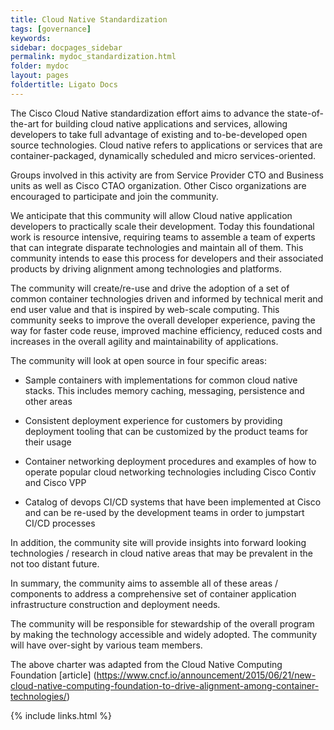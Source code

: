 ```yaml
---
title: Cloud Native Standardization
tags: [governance]
keywords:
sidebar: docpages_sidebar
permalink: mydoc_standardization.html
folder: mydoc
layout: pages
foldertitle: Ligato Docs
---
```

The Cisco Cloud Native standardization effort aims to advance the state-of-the-art for 
building cloud native applications and services, allowing developers to take full advantage of existing and to-be-developed open source technologies. Cloud native refers to applications or services that are container-packaged, dynamically scheduled and micro services-oriented.

Groups involved in this activity are from Service Provider CTO and Business units as well as Cisco CTAO organization. Other Cisco organizations are encouraged to participate and join the community. 

We anticipate that this community will allow Cloud native application developers to practically scale their development. Today this foundational work is resource intensive, requiring teams to assemble a team of experts that can integrate disparate technologies and maintain all of them. This community intends to ease this process for developers and their associated products by driving alignment among technologies and platforms.

The community will create/re-use and drive the adoption of a set of common container technologies driven and informed by technical merit and end user value and that is inspired by web-scale computing. This community seeks to improve the overall developer experience, paving the way for faster code reuse, improved machine efficiency, reduced costs and increases in the overall agility and maintainability of applications.

The community will look at open source in four specific areas:

* Sample containers with implementations for common cloud native stacks.  This includes memory caching, messaging, persistence and other areas 

* Consistent deployment experience for customers by providing deployment tooling that can be customized by the product teams for their usage 

* Container networking deployment procedures and examples of how to operate popular cloud networking technologies including Cisco Contiv and Cisco VPP

* Catalog of devops CI/CD systems that have been implemented at Cisco and can be re-used by the development teams in order to jumpstart CI/CD processes 

In addition, the community site will provide insights into forward looking technologies / research in cloud native areas that may be prevalent in the not too distant future.  

In summary, the community aims to assemble all of these areas / components to address a comprehensive set of container application infrastructure construction and deployment needs.

The community will be responsible for stewardship of the overall program by making the technology accessible and widely adopted. The community will have over-sight by various team members.  

The above charter was adapted from the Cloud Native Computing Foundation [article] (https://www.cncf.io/announcement/2015/06/21/new-cloud-native-computing-foundation-to-drive-alignment-among-container-technologies/) 


{% include links.html %}
